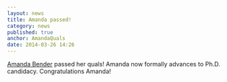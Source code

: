 ```yaml
---
layout: news
title: Amanda passed!
category: news 
published: true 
anchor: AmandaQuals
date: 2014-03-26 14:26
---
```


[Amanda Bender](http://bradleylab.wustl.edu/team/amanda/) passed her quals! 
Amanda now formally advances to Ph.D. candidacy. Congratulations Amanda!